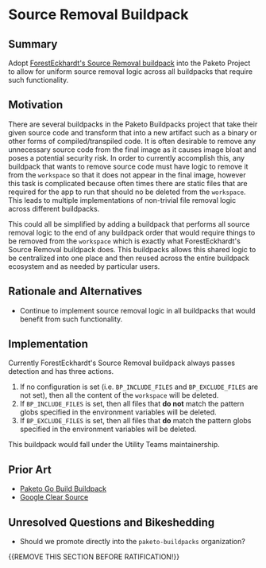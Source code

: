 # Source Removal Buildpack

## Summary

Adopt [ForestEckhardt's Source Removal buildpack](https://github.com/ForestEckhardt/source-removal)
into the Paketo Project to allow for uniform source removal logic across all
buildpacks that require such functionality.

## Motivation

There are several buildpacks in the Paketo Buildpacks project that take their
given source code and transform that into a new artifact such as a binary or
other forms of compiled/transpiled code. It is often desirable to remove any
unnecessary source code from the final image as it causes image bloat and poses
a potential security risk. In order to currently accomplish this, any buildpack
that wants to remove source code must have logic to remove it from the
`workspace` so that it does not appear in the final image, however this task is
complicated because often times there are static files that are required for
the app to run that should no be deleted from the `workspace`. This leads to
multiple implementations of non-trivial file removal logic across different
buildpacks.

This could all be simplified by adding a buildpack that performs all source
removal logic to the end of any buildpack order that would require things to be
removed from the `workspace` which is exactly what ForestEckhardt's Source
Removal buildpack does. This buildpacks allows this shared logic to be
centralized into one place and then reused across the entire buildpack
ecosystem and as needed by particular users.

## Rationale and Alternatives

- Continue to implement source removal logic in all buildpacks that would
  benefit from such functionality.

## Implementation

Currently ForestEckhardt's Source Removal buildpack always passes detection and
has three actions.

1. If no configuration is set (i.e. `BP_INCLUDE_FILES` and `BP_EXCLUDE_FILES`
   are not set), then all the content of the `workspace` will be deleted.
2. If `BP_INCLUDE_FILES` is set, then all files that **do not** match the
   pattern globs specified in the environment variables will be deleted.
3. If `BP_EXCLUDE_FILES` is set, then all files that **do** match the pattern
   globs specified in the environment variables will be deleted.

This buildpack would fall under the Utility Teams maintainership.


## Prior Art

- [Paketo Go Build Buildpack](https://github.com/paketo-buildpacks/go-build/blob/main/source_deleter.go)
- [Google Clear Source](https://github.com/GoogleCloudPlatform/buildpacks/blob/main/pkg/clearsource/clearsource.go)

## Unresolved Questions and Bikeshedding

- Should we promote directly into the `paketo-buildpacks` organization?

{{REMOVE THIS SECTION BEFORE RATIFICATION!}}


